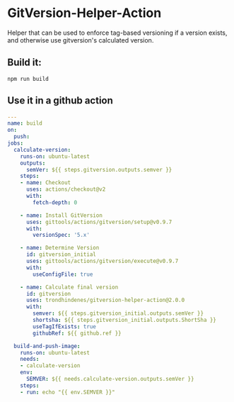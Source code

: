 # GitVersion-Helper-Action
Helper that can be used to enforce tag-based versioning if a version exists, and otherwise use gitversion's calculated version.

## Build it:
`npm run build`


## Use it in a github action
```yaml
---
name: build
on:
  push:
jobs:
  calculate-version:
    runs-on: ubuntu-latest
    outputs: 
      semVer: ${{ steps.gitversion.outputs.semver }}
    steps:
    - name: Checkout
      uses: actions/checkout@v2
      with:
        fetch-depth: 0

    - name: Install GitVersion
      uses: gittools/actions/gitversion/setup@v0.9.7
      with:
        versionSpec: '5.x'

    - name: Determine Version
      id: gitversion_initial
      uses: gittools/actions/gitversion/execute@v0.9.7
      with:
        useConfigFile: true

    - name: Calculate final version
      id: gitversion
      uses: trondhindenes/gitversion-helper-action@2.0.0
      with:
        semver: ${{ steps.gitversion_initial.outputs.semVer }}
        shortsha: ${{ steps.gitversion_initial.outputs.ShortSha }}
        useTagIfExists: true
        githubRef: ${{ github.ref }}

  build-and-push-image:
    runs-on: ubuntu-latest
    needs: 
    - calculate-version
    env:
      SEMVER: ${{ needs.calculate-version.outputs.semVer }}
    steps:
    - run: echo "{{ env.SEMVER }}"
```
